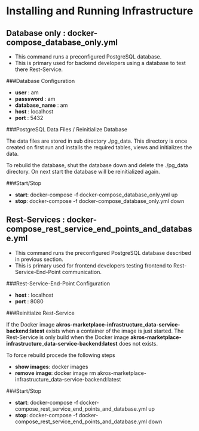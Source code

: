 # Installing and Running Infrastructure

## Database only : docker-compose_database_only.yml

- This command runs a preconfigured PostgreSQL database.
- This is primary used for backend developers using a database to test there Rest-Service.

###Database Configuration
- **user** : am
- **passsword** : am
- **database_name** : am
- **host** : localhost
- **port** : 5432

###PostgreSQL Data Files / Reinitialize Database

The data files are stored in sub directory ./pg_data. This directory is once created on first run and installs the required tables, views and initializes the data.

To rebuild the database, shut the database down and delete the ./pg_data directory. On next start the database will be reinitialized again.

###Start/Stop
- **start**: docker-compose -f docker-compose_database_only.yml up
- **stop**: docker-compose -f docker-compose_database_only.yml down




## Rest-Services : docker-compose_rest_service_end_points_and_database.yml

- This command runs the preconfigured PostgreSQL database described in previous section.
- This is primary used for frontend developers testing frontend to Rest-Service-End-Point communication.

###Rest-Service-End-Point Configuration
- **host** : localhost
- **port** : 8080

###Reinitialze Rest-Service

If the Docker image **akros-marketplace-infrastructure_data-service-backend:latest** exists when a container of the image is just started.
The Rest-Service is only build when the Docker image **akros-marketplace-infrastructure_data-service-backend:latest** does not exists.

To force rebuild procede the following steps
- **show images**: docker images
- **remove image**: docker image rm akros-marketplace-infrastructure_data-service-backend:latest

###Start/Stop
- **start**: docker-compose -f docker-compose_rest_service_end_points_and_database.yml up
- **stop**: docker-compose -f docker-compose_rest_service_end_points_and_database.yml down

